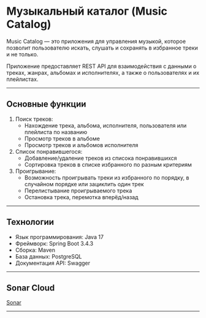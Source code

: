 # Музыкальный каталог (Music Catalog)

Music Catalog — это приложения для управления музыкой, которое позволит пользователю искать, слушать и сохранять в избранное треки и не только. 

Приложение предоставляет REST API для взаимодействия с данными о треках, жанрах, альбомах и исполнителях, а также о пользователях и их плейлистах.

---

## Основные функции
1. Поиск треков:
   - Нахождение трека, альбома, исполнителя, пользователя или плейлиста по названию
   - Просмотр треков в альбоме
   - Просмотр треков и альбомов исполнителя
2. Список понравившегося:
   - Добавление/удаление треков из списока понравившихся
   - Сортировка треков в списке избранного по разным критериям
3. Проигрывание:
   - Возможность проигрывать треки из избранного по порядку, в случайном порядке или зациклить один трек
   - Перелистывание проигрываемого трека 
   - Остановка трека, перемотка вперёд/назад
   
---

## Технологии
- Язык программирования: Java 17
- Фреймворк: Spring Boot 3.4.3
- Сборка: Maven
- База данных: PostgreSQL
- Документация API: Swagger

---

## Sonar Cloud
[Sonar](https://sonarcloud.io/project/overview?id=fxynix_MusicCatalog)

---
